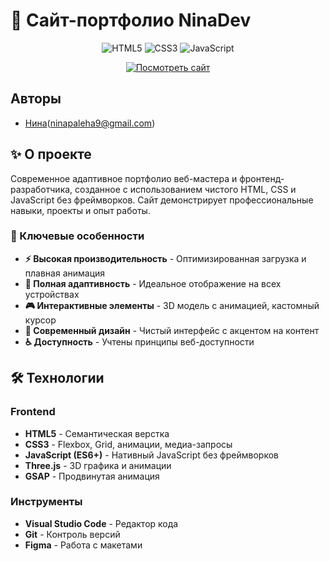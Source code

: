 # 🎯 Сайт-портфолио NinaDev

<div align="center">

![HTML5](https://img.shields.io/badge/HTML5-E34F26?style=for-the-badge&logo=html5&logoColor=white)
![CSS3](https://img.shields.io/badge/CSS3-1572B6?style=for-the-badge&logo=css3&logoColor=white)
![JavaScript](https://img.shields.io/badge/JavaScript-F7DF1E?style=for-the-badge&logo=javascript&logoColor=black)

[![Посмотреть сайт](https://img.shields.io/badge/🌐-Посмотреть_сайт-FF7F00?style=for-the-badge)](https://ninapaleha.github.io/)

</div>

## Авторы

- [Нина](https://github.com/ninaPaleha)(ninapaleha9@gmail.com)

## ✨ О проекте

Современное адаптивное портфолио веб-мастера и фронтенд-разработчика, созданное с использованием чистого HTML, CSS и JavaScript без фреймворков. Сайт демонстрирует профессиональные навыки, проекты и опыт работы.

### 🎨 Ключевые особенности

- **⚡ Высокая производительность** - Оптимизированная загрузка и плавная анимация
- **📱 Полная адаптивность** - Идеальное отображение на всех устройствах
- **🎮 Интерактивные элементы** - 3D модель с анимацией, кастомный курсор
- **🎯 Современный дизайн** - Чистый интерфейс с акцентом на контент
- **♿ Доступность** - Учтены принципы веб-доступности

## 🛠️ Технологии

### Frontend
- **HTML5** - Семантическая верстка
- **CSS3** - Flexbox, Grid, анимации, медиа-запросы
- **JavaScript (ES6+)** - Нативный JavaScript без фреймворков
- **Three.js** - 3D графика и анимации
- **GSAP** - Продвинутая анимация

### Инструменты
- **Visual Studio Code** - Редактор кода
- **Git** - Контроль версий
- **Figma** - Работа с макетами
